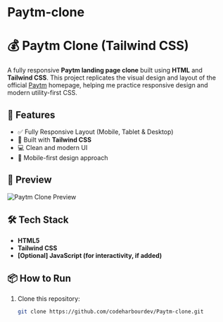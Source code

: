 # Paytm-clone


# 💰 Paytm Clone (Tailwind CSS)

A fully responsive **Paytm landing page clone** built using **HTML** and **Tailwind CSS**. This project replicates the visual design and layout of the official [Paytm](https://paytm.com/) homepage, helping me practice responsive design and modern utility-first CSS.

## 🚀 Features

- ✅ Fully Responsive Layout (Mobile, Tablet & Desktop)
- 🎨 Built with **Tailwind CSS**
- 💻 Clean and modern UI
- 📱 Mobile-first design approach

## 📸 Preview

![Paytm Clone Preview](./screenshot.png) 

## 🛠️ Tech Stack

- **HTML5**
- **Tailwind CSS**
- **[Optional] JavaScript (for interactivity, if added)**


## 📦 How to Run

1. Clone this repository:
   ```bash
   git clone https://github.com/codeharbourdev/Paytm-clone.git

